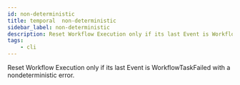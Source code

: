 ```yaml
---
id: non-deterministic
title: temporal  non-deterministic
sidebar_label: non-deterministic
description: Reset Workflow Execution only if its last Event is WorkflowTaskFailed with a nondeterministic error.
tags:
    - cli
---
```


Reset Workflow Execution only if its last Event is WorkflowTaskFailed with a nondeterministic error.
